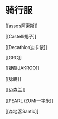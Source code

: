 # 骑行服


[[assos阿索斯]]

[[Castelli蝎子]]

[[Decathlon迪卡侬]]

[[GRC]]

[[捷酷JAKROO]]

[[脉腾]]

[[迈森兰]]

[[PEARL iZUMi一字米]]

[[森地客Santic]]







